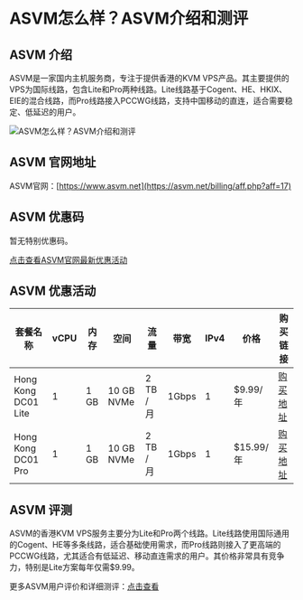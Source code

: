 # ASVM怎么样？ASVM介绍和测评

## ASVM 介绍
ASVM是一家国内主机服务商，专注于提供香港的KVM VPS产品。其主要提供的VPS为国际线路，包含Lite和Pro两种线路。Lite线路基于Cogent、HE、HKIX、EIE的混合线路，而Pro线路接入PCCWG线路，支持中国移动的直连，适合需要稳定、低延迟的用户。

![ASVM怎么样？ASVM介绍和测评](https://github.com/user-attachments/assets/5638e98d-0bdb-4079-99f6-72e35e404c90)

## ASVM 官网地址
ASVM官网：[https://www.asvm.net](https://asvm.net/billing/aff.php?aff=17)

## ASVM 优惠码
暂无特别优惠码。

[点击查看ASVM官网最新优惠活动](https://asvm.net/billing/aff.php?aff=17)

## ASVM 优惠活动

| 套餐名称              | vCPU | 内存  | 空间         | 流量           | 带宽  | IPv4 | 价格      | 购买链接 |
|-----------------------|------|-------|--------------|----------------|-------|------|-----------|--------------------------------------------------------------------|
| Hong Kong DC01 Lite    | 1    | 1 GB  | 10 GB NVMe   | 2 TB / 月      | 1Gbps | 1    | $9.99/年  | [购买地址](https://asvm.net/billing/aff.php?aff=17&pid=18)         |
| Hong Kong DC01 Pro     | 1    | 1 GB  | 10 GB NVMe   | 2 TB / 月      | 1Gbps | 1    | $15.99/年 | [购买地址](https://asvm.net/billing/aff.php?aff=17&pid=19)         |

## ASVM 评测
ASVM的香港KVM VPS服务主要分为Lite和Pro两个线路。Lite线路使用国际通用的Cogent、HE等多条线路，适合基础使用需求，而Pro线路则接入了更高端的PCCWG线路，尤其适合有低延迟、移动直连需求的用户。其价格非常具有竞争力，特别是Lite方案每年仅需$9.99。

更多ASVM用户评价和详细测评：[点击查看](https://asvm.net/billing/aff.php?aff=17)
